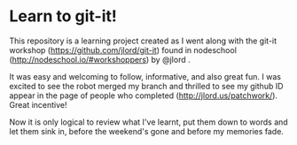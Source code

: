 # Learn to git-it!

This repository is a learning project created as I went along with the git-it workshop (https://github.com/jlord/git-it) found in nodeschool (http://nodeschool.io/#workshoppers) by @jlord .

It was easy and welcoming to follow, informative, and also great fun. I was excited to see the robot merged my branch and thrilled to see my github ID appear in the page of people who completed (http://jlord.us/patchwork/). Great incentive!

Now it is only logical to review what I've learnt, put them down to words and let them sink in, before the weekend's gone and before my memories fade.

  
